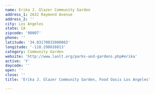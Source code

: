 ```yaml
---
name: Erika J. Glazer Community Garden
address_1: 2632 Raymond Avenue
address_2: ''
city: Los Angeles
state: CA
zipcode: '90007'
phone: ''
latitude: '34.03170032000003'
longitude: '-118.298016013'
category: Community Garden
website: 'http://www.lanlt.org/parks-and-gardens.php#erika'
active: 'Y'
daycode: ''
open: ''
close: ''
title: 'Erika J. Glazer Community Garden, Food Oasis Los Angeles'

---
```

